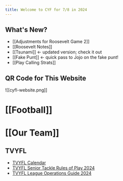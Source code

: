 ```yaml
---
title: Welcome to CYF for 7/8 in 2024
---
```

## What's New?
- [[Adjustments for Roosevelt Game 2]]
- [[Roosevelt Notes]]
- [[Tsunami]] <- updated version; check it out
- [[Fake Punt]] <- quick pass to Jojo on the fake punt!
- [[Play Calling Strats]]


## QR Code for This Website
![[cyfl-website.png]]

# [[Football]]

# [[Our Team]]

## TVYFL
- [TVYFL Calendar](https://www.tvyfl.org/calendar)
- [TVYFL Senior Tackle Rules of Play 2024](https://cdn1.sportngin.com/attachments/document/5f9a-2780650/2024_TVYFL_Senior_Tackle_Rules_of_Play.pdf)
- [TVYFL League Operations Guide 2024](https://cdn1.sportngin.com/attachments/document/a404-3027325/2024_TVYFL_League_Operations_Guide.pdf)